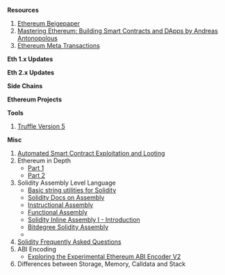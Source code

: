 <b>Resources</b>
1. [Ethereum Beigepaper](https://github.com/chronaeon/beigepaper)
2. [Mastering Ethereum: Building Smart Contracts and DApps by Andreas Antonopolous](https://github.com/ethereumbook/ethereumbook)
3. [Ethereum Meta Transactions](https://medium.com/@austin_48503/ethereum-meta-transactions-90ccf0859e84)

<b>Eth 1.x Updates</b>

<b>Eth 2.x Updates</b>

<b>Side Chains</b>

<b>Ethereum Projects</b>

<b>Tools</b>
1. [Truffle Version 5](https://github.com/trufflesuite/truffle/releases#user-content-how-to-upgrade)

<b>Misc</b>
1. [Automated Smart Contract Exploitation and Looting](https://blog.goodaudience.com/automating-smart-contract-exploitation-and-looting-d43e9740b41c)
2. Ethereum in Depth
    - [Part 1](https://blog.zeppelin.solutions/ethereum-in-depth-part-1-968981e6f833)
    - [Part 2](https://blog.zeppelin.solutions/ethereum-in-depth-part-2-6339cf6bddb9)
3. Solidity Assembly Level Language
    - [Basic string utilities for Solidity](https://github.com/Arachnid/solidity-stringutils)
    - [Solidity Docs on Assembly](https://solidity.readthedocs.io/en/latest/assembly.html)
    - [Instructional Assembly](https://www.youtube.com/watch?v=axZJ2NFMH5Q)
    - [Functional Assembly](https://www.youtube.com/watch?v=nkGN6GwkMzU)
    - [Solidity Inline Assembly I - Introduction](https://github.com/androlo/solidity-workshop/blob/master/tutorials/2016-04-04-solidity-inline-assembly-I.md)
    - [Bitdegree Solidity Assembly](https://www.bitdegree.org/learn/solidity-inline-assembly-syntax/)
    - 
4. [Solidity Frequently Asked Questions](https://solidity.readthedocs.io/en/v0.5.0/frequently-asked-questions.html?highlight=abiencoderv2)
5. ABI Encoding
    - [Exploring the Experimental Ethereum ABI Encoder V2](https://www.youtube.com/watch?v=zgR6wOaYcwM)
6. Differences between Storage, Memory, Calldata and Stack

